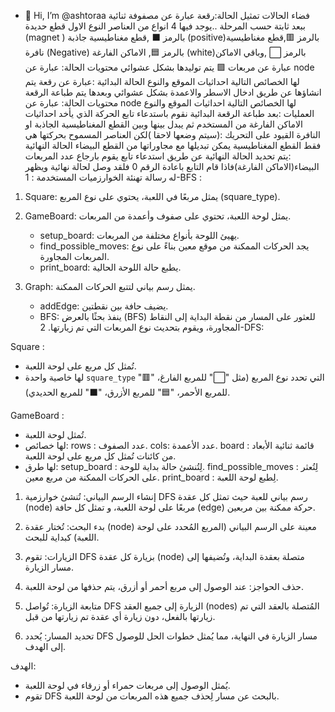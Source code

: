 - 👋 Hi, I’m @ashtoraa
فضاء الحالات
تمثيل الحالة:رقعة عبارة عن مصفوفة ثنائية ببعد ثابتة حسب المرحلة ..يوجد فيها 4 انواع من العناصر النوع الاول قطع حديدة (magnet ) بالرمز ⬛️ ,قطع مغناطيسية جاذبة (positive)بالرمز 🟥,قطع مغناطيسية نافرة (Negative) بالرمز 🟦, الاماكن الفارغة (white)بالرمز ⬜️ ,وباقي الاماكن عبارة عن مربعات 🟪 يتم توليدها بشكل عشوائي
  محتويات الحالة: عبارة عن node لها الخصائص التالية احداثيات الموقع والنوع
         الحالة البدائية :عبارة عن رقعة يتم انشاؤها عن طريق ادخال الاسطر والاعمدة بشكل عشوائي وبعدها يتم طباعة الرقعة
    محتويات الحالة: عبارة عن node لها الخصائص التالية احداثيات الموقع والنوع
  العمليات :بعد طباعة الرقعة البدائية نقوم باستدعاء تابع الحركة الذي يأخد احداثيات الاماكن الفارغة من المستخدم ثم يبدل بينها وبين القطع المغناطيسية الجاذبة او النافرة
    القيود على التحريك :(سيتم وضعها لاحقا )لكن العناصر المسموح بحركتها هي فقط القطع المغناطيسية يمكن تبديلها مع مجاوراتها من القطع البيضاء
  الحالة النهائية :يتم تحديد الحالة النهائية عن طريق استدعاء تابع يقوم بارجاع عدد المربعات البيضاء(الاماكن الفارغة)فاذا قام التابع باعادة الرقم 0 فلقد وصل لحالة نهائية ويظهر له رسالة تهنئة
    الخوارزميات المستخدمة :
  1-BFS :
  
1. Square: يمثل مربعًا في اللعبة، يحتوي على نوع المربع (square_type).

2. GameBoard: يمثل لوحة اللعبة، تحتوي على صفوف وأعمدة من المربعات. 
   - setup_board: يهيئ اللوحة بأنواع مختلفة من المربعات.
   - find_possible_moves: يجد الحركات الممكنة من موقع معين بناءً على نوع المربعات المجاورة.
   - print_board: يطبع حالة اللوحة الحالية.

3. Graph: يمثل رسم بياني لتتبع الحركات الممكنة.
   - addEdge: يضيف حافة بين نقطتين.
   - BFS: ينفذ بحثًا بالعرض (BFS) للعثور على المسار من نقطة البداية إلى النقاط المجاورة، ويقوم بتحديث نوع المربعات التي تم زيارتها.
2-DFS:

Square :

* تُمثل كل مربع على لوحة اللعبة. 
* لها خاصية واحدة `square_type` التي تحدد نوع المربع (مثل "⬜️" للمربع الفارغ، "🟥" للمربع الأحمر، "🟦" للمربع الأزرق، "⬛️" للمربع الحديدي).

GameBoard :

* تُمثل لوحة اللعبة. 
* لها خصائص:
  rows : عدد الصفوف.
  cols: عدد الأعمدة.
  board : قائمة ثنائية الأبعاد من كائنات تُمثل كل مربع على لوحة اللعبة.
* لها طرق:
  setup_board : لِتُنشئ حالة بداية للوحة.
  find_possible_moves : لِتُعثر على الحركات الممكنة من مربع معين.
  print_board : لِطبع لوحة اللعبة.



1. إنشاء الرسم البياني: تُنشئ خوارزمية DFS رسم بياني للعبة حيث تمثل كل عقدة (node) مربعًا على لوحة اللعبة، و تمثل كل حافة (edge) حركة ممكنة بين مربعين.

2. بدء البحث: تُختار عقدة (node) معينة على الرسم البياني (المربع المُحدد على لوحة اللعبة) كبداية للبحث. 

3. الزيارات: تقوم DFS بزيارة كل عقدة (node) متصلة بعقدة البداية، وتُضيفها إلى مسار الزيارة. 

4. حذف الحواجز: عند الوصول إلى مربع أحمر أو أزرق، يتم حذفها من لوحة اللعبة.

5. متابعة الزيارة: تُواصل DFS الزيارة إلى جميع العقد (nodes) المُتصلة بالعقد التي تم زيارتها بالفعل، دون زيارة أي عقدة تم زيارتها من قبل.

6. تحديد المسار: يُحدد DFS مسار الزيارة في النهاية، مما يُمثل خطوات الحل للوصول إلى الهدف.

الهدف: 
* يُمثل الوصول إلى مربعات حمراء أو زرقاء في لوحة اللعبة. 
* تقوم DFS بالبحث عن مسار لِحذف جميع هذه المربعات من لوحة اللعبة.

                                                                                                                                                                                                                     
                                                                                      

